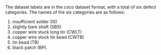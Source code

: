 The dataset labels are in the coco dataset format, with a total of six defect categories. The names of the six categories are as follows:

1. insufficient solder (IS)
2. slightly bare shaft (SBS)
3. copper wire stuck long tin (CWLT)
4. copper wire stuck tin bead (CWTB)
5. tin bead (TB)
6. black patch (BP).
